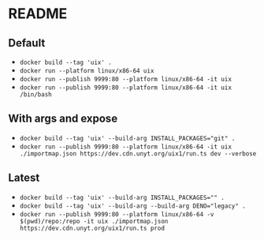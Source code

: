 # README

## Default
* `docker build --tag 'uix' .`
* `docker run --platform linux/x86-64 uix`
* `docker run --publish 9999:80 --platform linux/x86-64 -it uix`
* `docker run --publish 9999:80 --platform linux/x86-64 -it uix /bin/bash`

## With args and expose
* `docker build --tag 'uix' --build-arg INSTALL_PACKAGES="git" .`
* `docker run --publish 9999:80 --platform linux/x86-64 -it uix ./importmap.json https://dev.cdn.unyt.org/uix1/run.ts dev --verbose`

## Latest
* `docker build --tag 'uix' --build-arg INSTALL_PACKAGES="" .`
* `docker build --tag 'uix' --build-arg --build-arg DENO="legacy" .`
* `docker run --publish 9999:80 --platform linux/x86-64 -v $(pwd)/repo:/repo -it uix ./importmap.json https://dev.cdn.unyt.org/uix1/run.ts prod`